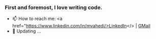 ### First and foremost, I love writing code.

- 📫 How to reach me: <a href="https://www.linkedin.com/in/mvahedi/>LinkedIn</> | <a href="mailto:vahedi.ce@gmail.com">GMail</a> 
- 💬 Updating ...
